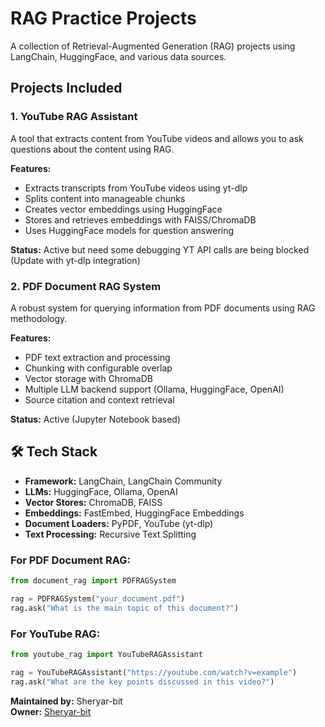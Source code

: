 # RAG Practice Projects

A collection of Retrieval-Augmented Generation (RAG) projects using LangChain, HuggingFace, and various data sources.

## Projects Included

### 1. YouTube RAG Assistant
A tool that extracts content from YouTube videos and allows you to ask questions about the content using RAG.

**Features:**
- Extracts transcripts from YouTube videos using yt-dlp
- Splits content into manageable chunks
- Creates vector embeddings using HuggingFace
- Stores and retrieves embeddings with FAISS/ChromaDB
- Uses HuggingFace models for question answering

**Status:** Active but need some debugging YT API calls are being blocked (Update with yt-dlp integration)

### 2. PDF Document RAG System
A robust system for querying information from PDF documents using RAG methodology.

**Features:**
- PDF text extraction and processing
- Chunking with configurable overlap
- Vector storage with ChromaDB
- Multiple LLM backend support (Ollama, HuggingFace, OpenAI)
- Source citation and context retrieval

**Status:** Active (Jupyter Notebook based)

## 🛠️ Tech Stack

- **Framework:** LangChain, LangChain Community
- **LLMs:** HuggingFace, Ollama, OpenAI
- **Vector Stores:** ChromaDB, FAISS
- **Embeddings:** FastEmbed, HuggingFace Embeddings
- **Document Loaders:** PyPDF, YouTube (yt-dlp)
- **Text Processing:** Recursive Text Splitting


### For PDF Document RAG:
```python
from document_rag import PDFRAGSystem

rag = PDFRAGSystem("your_document.pdf")
rag.ask("What is the main topic of this document?")
```

### For YouTube RAG:
```python
from youtube_rag import YouTubeRAGAssistant

rag = YouTubeRAGAssistant("https://youtube.com/watch?v=example")
rag.ask("What are the key points discussed in this video?")
```

**Maintained by:** Sheryar-bit  
**Owner:** [Sheryar-bit](https://github.com/Sheryar-bit)